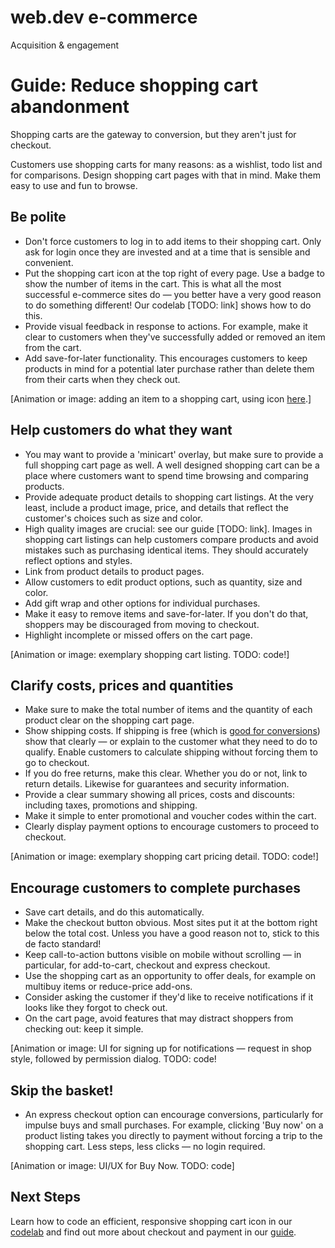 # web.dev e-commerce
Acquisition & engagement

# Guide: Reduce shopping cart abandonment

Shopping carts are the gateway to conversion, but they aren't just for checkout.

Customers use shopping carts for many reasons: as a wishlist, todo list and for
comparisons.
Design shopping cart pages with that in mind. Make them easy to use and fun to
browse.

## Be polite

+   Don't force customers to log in to add items to their shopping cart.
    Only ask for login once they are invested and at a time that is sensible
    and convenient.
+   Put the shopping cart icon at the top right of every page. Use a badge
    to show the number of items in the cart. This is what all the most
    successful e-commerce sites do — you better have a very good reason to do
    something different! Our codelab [TODO: link] shows how to do this.
+   Provide visual feedback in response to actions. For example, make it
    clear to customers when they've successfully added or removed an item from
    the cart.
+   Add save-for-later functionality. This encourages customers to keep
    products in mind for a potential later purchase rather than delete them
    from their carts when they check out.

[Animation or image: adding an item to a shopping cart, using icon
[here](https://codepen.io/samdutton/pen/ZjZgNP).]

## Help customers do what they want

+   You may want to provide a 'minicart' overlay, but make sure to
    provide a full shopping cart page as well. A well designed shopping cart
    can be a place where customers want to spend time browsing and comparing
    products.
+   Provide adequate product details to shopping cart listings. At the very
    least, include a product image, price, and details that reflect the
    customer's choices such as size and color.
+   High quality images are crucial: see our guide [TODO: link]. Images in
    shopping cart listings can help customers compare products and avoid
    mistakes such as purchasing identical items. They should accurately reflect
    options and styles.
+   Link from product details to product pages.
+   Allow customers to edit product options, such as quantity, size and color.
+   Add gift wrap and other options for individual purchases.
+   Make it easy to remove items and save-for-later. If you don't do that,
    shoppers may be discouraged from moving to checkout.
+   Highlight incomplete or missed offers on the cart page.

[Animation or image: exemplary shopping cart listing. TODO: code!]

## Clarify costs, prices and quantities

+   Make sure to make the total number of items and the quantity of each
    product clear on the shopping cart page.
+   Show shipping costs. If shipping is free (which is
    [good for conversions](https://www.practicalecommerce.com/The-Many-Benefits-of-Offering-Free-Shipping))
    show that clearly — or explain to the customer what they need to do to
    qualify. Enable customers to calculate shipping without forcing them to go
    to checkout.
+   If you do free returns, make this clear. Whether you do or not, link to
    return details. Likewise for guarantees and security information.
+   Provide a clear summary showing all prices, costs and discounts:
    including taxes, promotions and shipping.
+   Make it simple to enter promotional and voucher codes within the cart.
+   Clearly display payment options to encourage customers to proceed to
    checkout.

[Animation or image: exemplary shopping cart pricing detail. TODO: code!]

## Encourage customers to complete purchases

+   Save cart details, and do this automatically.
+   Make the checkout button obvious. Most sites put it at the bottom right
    below the total cost. Unless you have a good reason not to, stick to this
    de facto standard!
+   Keep call-to-action buttons visible on mobile without scrolling — in
    particular, for add-to-cart, checkout and express checkout.
+   Use the shopping cart as an opportunity to offer deals, for example on
    multibuy items or reduce-price add-ons.
+   Consider asking the customer if they'd like to receive notifications if
    it looks like they forgot to check out.
+   On the cart page, avoid features that may distract shoppers from
    checking out: keep it simple.

[Animation or image: UI for signing up for notifications — request in shop
style, followed by permission dialog. TODO: code!

## Skip the basket!

+   An express checkout option can encourage conversions, particularly
    for impulse buys and small purchases. For example, clicking 'Buy now' on a
    product listing takes you directly to payment without forcing a trip to the
    shopping cart. Less steps, less clicks — no login required.

[Animation or image: UI/UX for Buy Now. TODO: code]

## Next Steps

Learn how to code an efficient, responsive shopping cart icon in our
[codelab](https://docs.google.com/document/d/1uJDZOdTPlbBEDwaasD1xetlvmEXEAMiB0sWFYXy8Qv0/edit#heading=h.cgvdu9aeouaf)
and find out more about checkout and payment in our
[guide](https://docs.google.com/document/d/19j4Y3pgt6iWvIUlWZSXIiOkBXjrLZQimSXKNDCjBYHw/edit#heading=h.ycu4enaexfm8).
